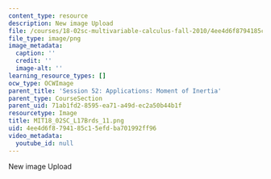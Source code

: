 ```yaml
---
content_type: resource
description: New image Upload
file: /courses/18-02sc-multivariable-calculus-fall-2010/4ee4d6f8794185c15efdba701992ff96_MIT18_02SC_L17Brds_11.png
file_type: image/png
image_metadata:
  caption: ''
  credit: ''
  image-alt: ''
learning_resource_types: []
ocw_type: OCWImage
parent_title: 'Session 52: Applications: Moment of Inertia'
parent_type: CourseSection
parent_uid: 71ab1fd2-8595-ea71-a49d-ec2a50b44b1f
resourcetype: Image
title: MIT18_02SC_L17Brds_11.png
uid: 4ee4d6f8-7941-85c1-5efd-ba701992ff96
video_metadata:
  youtube_id: null
---
```

New image Upload

